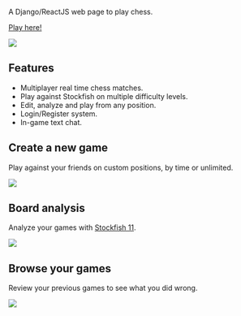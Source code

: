 A Django/ReactJS web page to play chess.

[Play here!](https://test-chezz.herokuapp.com)

![](https://i.imgur.com/2NRSBuD.png)

## Features
- Multiplayer real time chess matches.
- Play against Stockfish on multiple difficulty levels.
- Edit, analyze and play from any position.
- Login/Register system.
- In-game text chat.

## Create a new game
Play against your friends on custom positions, by time or unlimited.

![](https://i.imgur.com/X1TIJfh.png)

## Board analysis
Analyze your games with [Stockfish 11](https://github.com/nmrugg/stockfish.js/tree/Stockfish11).

![](https://i.imgur.com/yvPTBR3.png)

## Browse your games
Review your previous games to see what you did wrong.

![](https://i.imgur.com/UW2OhiZ.png)
